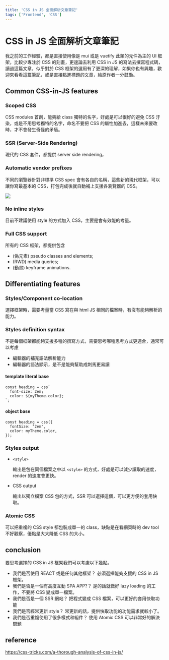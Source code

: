 ```yaml
---
title: 'CSS in JS 全面解析文章筆記'
tags: ['Frontend', 'CSS']
---
```


# CSS in JS 全面解析文章筆記

我之前的工作經驗，都是直接使用像是 mui 或是 vuetify 此類的元件為主的 UI 框架，比較少專注於 CSS 的刻畫，更遑論去利用 CSS in JS 的寫法去撰寫程式碼，讀過這篇文章，似乎對於 CSS 框架的選用有了更深的理解，如果你也有興趣，歡迎來看看這篇筆記，或是直接點進標題的文章，給原作者一分鼓勵。

## Common CSS-in-JS features

### Scoped CSS

CSS modules 首創，能夠給 class 獨特的名字，好處是可以很好的避免 CSS 汙染，或是不用思考獨特的名字，命名不要把 CSS 的屬性加進去，這樣未來要改時，才不會發生奇怪的矛盾。

### SSR (Server-Side Rendering)

現代的 CSS 套件，都提供 server side rendering，

### Automatic vendor prefixes

不同的瀏覽器針對非標準 CSS spec 會有各自的名稱，這些新的現代框架，可以讓你寫最基本的 CSS，打包完成後就自動補上支援各瀏覽器的 CSS。

![](https://i.imgur.com/rz07trV.png)

### No inline styles

目前不建議使用 style 的方式加入 CSS，主要是會有效能的考量。

### Full CSS support

所有的 CSS 框架，都提供包含

- (偽元素) pseudo classes and elements;
- (RWD) media queries;
- (動畫) keyframe animations.

## Differentiating features

### Styles/Component co-location

選擇框架時，需要考量當 CSS 寫在與 html JS 相同的檔案時，有沒有能夠解析的能力。

### Styles definition syntax

不是每個框架都能夠支援多種的撰寫方式，需要思考哪種思考方式更適合，通常可以考慮

- 編輯器的補充語法解析能力
- 編輯器的語法顯示，是不是能夠幫助成刺馬更易讀

#### template literal base

```javascript=
const heading = css`
  font-size: 2em;
  color: ${myTheme.color};
`;
```

#### object base

```javascript=
const heading = css({
  fontSize: "2em",
  color: myTheme.color,
});
```

### Styles output

- `<style>`

  輸出是包在同個檔案之中以 `<style>` 的方式，好處是可以減少讀取的速度，render 的速度會更快。

- CSS output

  輸出以獨立檔案 CSS 包的方式，SSR 可以選擇這個，可以更方便的套用快取。

### Atomic CSS

可以把重複的 CSS style 都包裝成單一的 class，缺點是在看網頁時的 dev tool 不好觀察，優點是大大降低 CSS 的大小。

## conclusion

要思考選擇的 CSS in JS 框架我們可以考慮以下幾點。

- 我們是否使用 REACT 或是任何其他框架？ 必須選擇能夠支援的 CSS in JS 框架。
- 我們是否是一個有高度互動 SPA APP?？ 是的話就做好 lazy loading 的工作，不要將 CSS 變成單一檔案。
- 我們是否是一個 SSR 網站？ 把程式變成 CSS 檔案，可以更好的套用快取功能
- 我們是否經常更新 style？ 常更新的話，提供快取功能的功能需求就較小了。
- 我們是否重複使用了很多樣式和組件？ 使用 Atomic CSS 可以非常好的解決問題

## reference

https://css-tricks.com/a-thorough-analysis-of-css-in-js/
